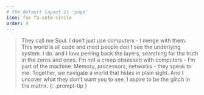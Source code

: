 ```yaml
---
# the default layout is 'page'
icon: fas fa-info-circle
order: 4
---
```


> They call me Soul. I don’t just use computers - I merge with them. This world is all code and most people don’t see the underlying system. I do. and I love peeling back the layers, searching for the truth in the zeros and ones. I’m not a creep obsessed with computers - I’m part of the machine. Memory, processors, networks - they speak to me. Together, we navigate a world that hides in plain sight. And I uncover what they don’t want you to see. I aspire to be the glitch in the matrix.
{: .prompt-tip }
